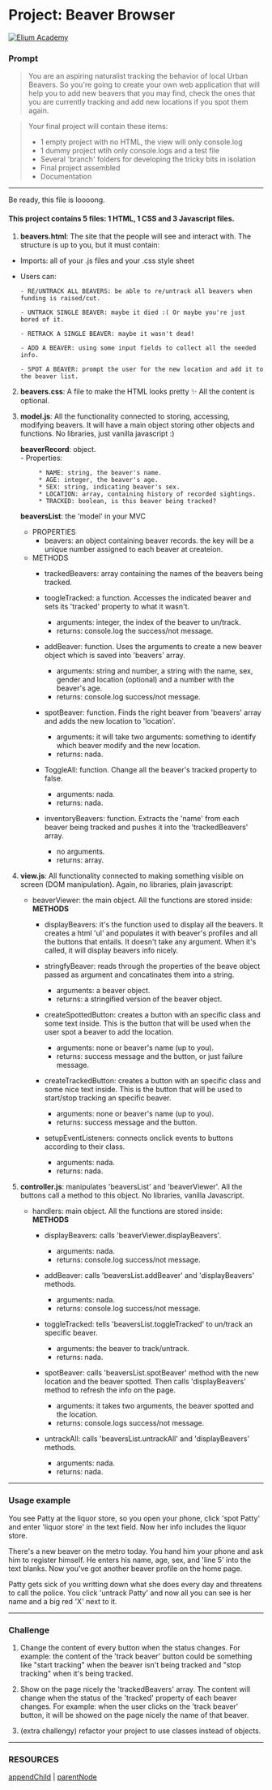# Project: Beaver Browser

[![Elium Academy](http://www.zoomby.es/img/Elium-Logo-200-px-Black-PNG.png)](http://www.elium.academy)


### Prompt

> You are an aspiring naturalist tracking the behavior of local Urban Beavers. So you're going to create your own web application that will help you to add new beavers that you may find, check the ones that you are currently tracking and add new locations if you spot them again.  

> Your final project will contain these items:  
>   * 1 empty project with no HTML, the view will only console.log  
>   * 1 dummy project wtih only console.logs and a test file  
>   * Several 'branch' folders for developing the tricky bits in isolation  
>   * Final project assembled  
>   * Documentation

---

Be ready, this file is loooong.

#### This project contains 5 files: 1 HTML, 1 CSS and 3 Javascript files.

1. **beavers.html**: The site that the people will see and interact with. The structure is up to you, but it must contain:  

  + Imports:  all of your .js files and your .css style sheet 
  + Users can:

  		- RE/UNTRACK ALL BEAVERS: be able to re/untrack all beavers when funding is raised/cut.

  		- UNTRACK SINGLE BEAVER: maybe it died :( Or maybe you're just bored of it.

  		- RETRACK A SINGLE BEAVER: maybe it wasn't dead!

  		- ADD A BEAVER: using some input fields to collect all the needed info.

  		- SPOT A BEAVER: prompt the user for the new location and add it to the beaver list.

2. **beavers.css**: A file to make the HTML looks pretty :sparkles: All the content is optional.

3. **model.js**: All the functionality connected to storing, accessing, modifying beavers. It will have a main object storing other objects and functions. No libraries, just vanilla javascript :)


	**beaverRecord**:   object.  
		- Properties:  

			* NAME: string, the beaver's name.  
			* AGE: integer, the beaver's age.  
			* SEX: string, indicating beaver's sex.  
			* LOCATION: array, containing history of recorded sightings.  
			* TRACKED: boolean, is this beaver being tracked?
			
	**beaversList**: the 'model' in your MVC  

 	- PROPERTIES  
 		- beavers:  an object containing beaver records.  the key will be a unique number assigned to each beaver at createion.  
	- METHODS  
		- trackedBeavers: array containing the names of the beavers being tracked.  
		- toogleTracked: a function. Accesses the indicated beaver and sets its 'tracked' property to what it wasn't.

			* arguments: integer, the index of the beaver to un/track.  
			* returns: console.log the success/not message.

		- addBeaver: function. Uses the arguments to create a new beaver object which is saved into 'beavers' array.

			* arguments: string and number, a string with the name, sex, gender and location (optional) and a number with the beaver's age.  
			* returns: console.log success/not message.

		- spotBeaver: function. Finds the right beaver from 'beavers' array and adds the new location to 'location'.

			* arguments: it will take two arguments: something to identify which beaver modify and the new location.  
			* returns: nada.

		- ToggleAll: function. Change all the beaver's tracked property to false.

			* arguments: nada.  
			* returns: nada.

		- inventoryBeavers: function. Extracts the 'name' from each beaver being tracked and pushes it into the 'trackedBeavers' array.

			* no arguments.  
			* returns: array.

4. **view.js**: All functionality connected to making something visible on screen (DOM manipulation). Again, no libraries, plain javascript:

	+ beaverViewer: the main object. All the functions are stored inside:  
	**METHODS**

		- displayBeavers: it's the function used to display all the beavers. It creates a html 'ul' and populates it with beaver's profiles and all the buttons that entails. It doesn't take any argument. When it's called, it will display beavers info nicely.

		- stringfyBeaver: reads through the properties of the beave object passed as argument and concatinates them into a string.

			* arguments: a beaver object.  
			* returns: a stringified version of the beaver object.

		- createSpottedButton: creates a button with an specific class and some text inside. This is the button that will be used when the user spot a beaver to add the location.

			* arguments: none or beaver's name (up to you).  
			* returns: success message and the button, or just failure message.

		- createTrackedButton: creates a button with an specific class and some nice text inside. This is the button that will be used to start/stop tracking an specific beaver.

			* arguments: none or beaver's name (up to you).  
			* returns: success message and the button.

		- setupEventListeners: connects onclick events to buttons according to their class.

			* arguments: nada.  
			* returns: nada.

5. **controller.js**: manipulates 'beaversList' and 'beaverViewer'. All the buttons call a method to this object. No libraries, vanilla Javascript.

	+ handlers: main object. All the functions are stored inside:  
	**METHODS**

		- displayBeavers: calls 'beaverViewer.displayBeavers'.

			* arguments: nada.  
			* returns: console.log success/not message.

		- addBeaver: calls 'beaversList.addBeaver' and 'displayBeavers' methods.

			* arguments: nada.  
			* returns: console.log success/not message.

		- toggleTracked: tells 'beaversList.toggleTracked' to un/track an specific beaver.

			* arguments: the beaver to track/untrack.  
			* returns: nada.

		- spotBeaver: calls 'beaversList.spotBeaver' method with the new location and the beaver spotted. Then calls 'displayBeavers' method to refresh the info on the page.

			* arguments: it takes two arguments, the beaver spotted and the location.  
			* returns: console.logs success/not message.

		- untrackAll: calls 'beaversList.untrackAll' and 'displayBeavers' methods.

			* arguments: nada.
			* returns: nada.

---

### Usage example

You see Patty at the liquor store, so you open your phone, click 'spot Patty' and enter 'liquor store' in the text field. Now her info includes the liquor store.

There's a new beaver on the metro today. You hand him your phone and ask him to register himself. He enters his name, age, sex, and 'line 5' into the text blanks. Now you've got another beaver profile on the home page.

Patty gets sick of you writting down what she does every day and threatens to call the police. You click 'untrack Patty' and now all you can see is her name and a big red 'X' next to it.

---

### Challenge

1. Change the content of every button when the status changes. For example: the content of the 'track beaver' button could be something like "start tracking" when the beaver isn't being tracked and "stop tracking" when it's being tracked.

2. Show on the page nicely the 'trackedBeavers' array. The content will change when the status of the 'tracked' property of each beaver changes. For example: when the user clicks on the 'track beaver' button, it will be showed on the page nicely the name of that beaver.

3. (extra challengy) refactor your project to use classes instead of objects.

---

### RESOURCES

[appendChild](https://developer.mozilla.org/en/docs/Web/API/Node/appendChild) | [parentNode](https://developer.mozilla.org/en/docs/Web/API/ParentNode)
